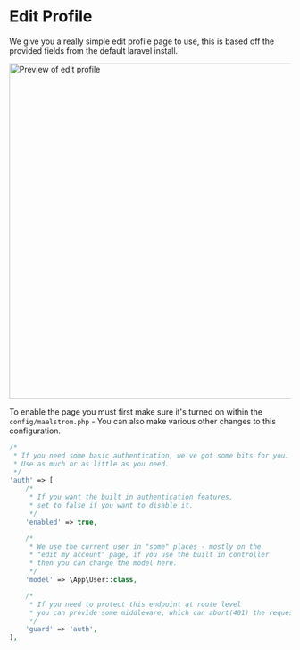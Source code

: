 # Edit Profile

We give you a really simple edit profile page to use, this is based off the provided fields from the default laravel install.

<img src="/profile-preview.jpg" alt="Preview of edit profile" class="shadow m-w-full h-auto mt-4" style="width: 600px;" />

To enable the page you must first make sure it's turned on within the `config/maelstrom.php` - You can also make various other changes to this configuration.

```php
/*
 * If you need some basic authentication, we've got some bits for you.
 * Use as much or as little as you need.
 */
'auth' => [
    /*
     * If you want the built in authentication features,
     * set to false if you want to disable it.
     */
    'enabled' => true,

    /*
     * We use the current user in "some" places - mostly on the
     * "edit my account" page, if you use the built in controller
     * then you can change the model here.
     */
    'model' => \App\User::class,

    /*
     * If you need to protect this endpoint at route level
     * you can provide some middleware, which can abort(401) the request.
     */
    'guard' => 'auth',
],
```
